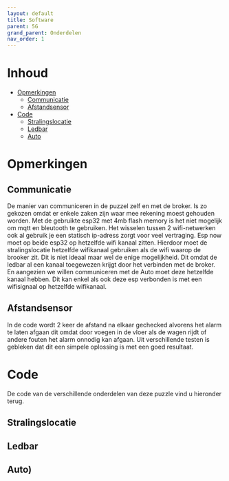 ```yaml
---
layout: default
title: Software
parent: 5G
grand_parent: Onderdelen
nav_order: 1
---
```


# Inhoud 
- [Opmerkingen](#Opmerkingen)
  - [Communicatie](#Communicatie)
  - [Afstandsensor](#Afstandsensor)
- [Code](#Code)
  - [Stralingslocatie](#Stralingslocatie)
  - [Ledbar](#Ledbar)
  - [Auto](#Auto) 
# Opmerkingen
## Communicatie
De manier van communiceren in de puzzel zelf en met de broker. Is zo gekozen omdat er enkele zaken zijn waar mee rekening moest gehouden worden. Met de gebruikte esp32 met 4mb flash memory is het niet mogelijk om mqtt en bleutooth te gebruiken. Het wisselen tussen 2 wifi-netwerken ook al gebruik je een statisch ip-adress zorgt voor veel vertraging. Esp now moet op beide esp32 op hetzelfde wifi kanaal zitten. Hierdoor moet de stralingslocatie hetzelfde wifikanaal gebruiken als de wifi waarop de brooker zit. Dit is niet ideaal maar wel de enige mogelijkheid. Dit omdat de ledbar al een kanaal toegewezen krijgt door het verbinden met de broker. En aangezien we willen communiceren met de Auto moet deze hetzelfde kanaal hebben. Dit kan enkel als ook deze esp verbonden is met een wifisignaal op hetzelfde wifikanaal.
## Afstandsensor 
In de code wordt 2 keer de afstand na elkaar gechecked alvorens het alarm te laten afgaan dit omdat door voegen in de vloer als de wagen rijdt of andere fouten het alarm onnodig kan afgaan. Uit verschillende testen is gebleken dat dit een simpele oplossing is met een goed resultaat. 
# Code
De code van de verschillende onderdelen van deze puzzle vind u hieronder terug.
## Stralingslocatie
## Ledbar
## Auto)
